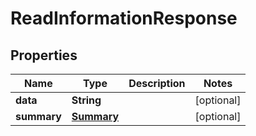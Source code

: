 
# ReadInformationResponse

## Properties
Name | Type | Description | Notes
------------ | ------------- | ------------- | -------------
**data** | **String** |  |  [optional]
**summary** | [**Summary**](Summary.md) |  |  [optional]




